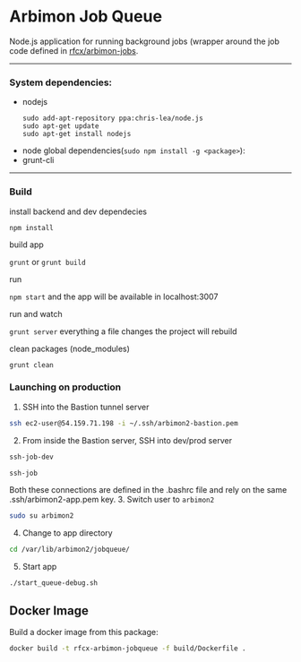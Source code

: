 # Arbimon Job Queue

Node.js application for running background jobs (wrapper around the job code defined in [rfcx/arbimon-jobs](https://github.com/rfcx/arbimon-jobs).

---

### System dependencies:

 - nodejs
   ```
   sudo add-apt-repository ppa:chris-lea/node.js
   sudo apt-get update
   sudo apt-get install nodejs
   ```
 - node global dependencies(`sudo npm install -g <package>`):
  - grunt-cli
  
---

### Build

install backend and dev dependecies 

`npm install`

build app

`grunt` or `grunt build`

run

`npm start` and the app will be available in localhost:3007

run and watch

`grunt server` everything a file changes the project will rebuild

clean packages (node_modules)

`grunt clean` 

### Launching on production

1. SSH into the Bastion tunnel server
```sh
ssh ec2-user@54.159.71.198 -i ~/.ssh/arbimon2-bastion.pem
```
2. From inside the Bastion server, SSH into dev/prod server
```sh
ssh-job-dev
```
```sh
ssh-job
```
Both these connections are defined in the .bashrc file and rely on the same .ssh/arbimon2-app.pem key.
3. Switch user to `arbimon2`
```sh
sudo su arbimon2
```
4. Change to app directory
```sh
cd /var/lib/arbimon2/jobqueue/
```
5. Start app
```
./start_queue-debug.sh
```


## Docker Image

Build a docker image from this package:

```sh
docker build -t rfcx-arbimon-jobqueue -f build/Dockerfile .
```  

